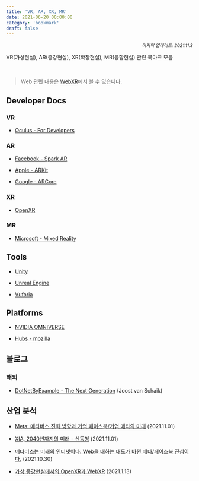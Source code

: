 ```yaml
---
title: 'VR, AR, XR, MR'
date: 2021-06-20 00:00:00
category: 'bookmark'
draft: false
---
```


<div style="font-size: 12px; font-style: italic; text-align: right;">
마지막 업데이트: 2021.11.3
</div>

<!-- - <a href="" target="_blank"></a> -->

<!-- <br /> -->

VR(가상현실), AR(증강현실), XR(확장현실), MR(융합현실) 관련 북마크 모음

<br >

> Web 관련 내용은 <a href="https://www.howdy-mj.me/bookmark/web-xr" target="_blank">WebXR</a>에서 볼 수 있습니다.

## Developer Docs

### VR

- <a href="https://developer.oculus.com/" target="_blank">Oculus - For Developers</a>

### AR

- <a href="https://sparkar.facebook.com/ar-studio/" target="_blank">Facebook - Spark AR</a>

- <a href="https://developer.apple.com/kr/augmented-reality/" target="_blank">Apple - ARKit</a>

- <a href="https://developers.google.com/ar" target="_blank">Google - ARCore</a>

### XR

- <a href="https://www.khronos.org/openxr/" target="_blank">OpenXR</a>

### MR

- <a href="https://docs.microsoft.com/ko-kr/windows/mixed-reality/" target="_blank">Microsoft - Mixed Reality</a>

## Tools

- <a href="https://unity.com/kr" target="_blank">Unity</a>

- <a href="https://www.unrealengine.com/ko/" target="_blank">Unreal Engine</a>

- <a href="https://developer.vuforia.com/" target="_blank">Vuforia</a>

## Platforms

- <a href="https://www.nvidia.com/en-us/omniverse/" target="_blank">NVIDIA OMNIVERSE</a>

- <a href="https://hubs.mozilla.com/" target="_blank">Hubs - mozilla</a>

## 블로그

### 해외

- <a href="https://localjoost.github.io/" target="_blank">
  DotNetByExample - The Next Generation</a> (Joost van Schaik)

## 산업 분석

- <a href="https://excitingfx.kr/metafacebook2110/" target="_blank">Meta: 메타버스 진화 방향과 기업 페이스북/기업 메타의 미래</a> (2021.11.01)

- <a href="https://drive.google.com/file/d/1XadQeFK0BRfNBRXCzfXN43OiZHPfdD7D/view" target="_blank">XIA, 2040년까지의 미래 - 신동형</a> (2021.11.01)

- <a href="https://blog.naver.com/fstory97/222553668229" target="_blank">메타버스는 미래의 인터넷이다. Web을 대하는 태도가 바뀐 메타/페이스북 진심이다.</a> (2021.10.30)

- <a href="http://www.kibme.org/resources/journal/20210216103000663.pdf" target="_blank">가상 증강현실에서의 OpenXR과 WebXR</a> (2021.1.13)

<!-- - <a href="" target="_blank"></a> -->
